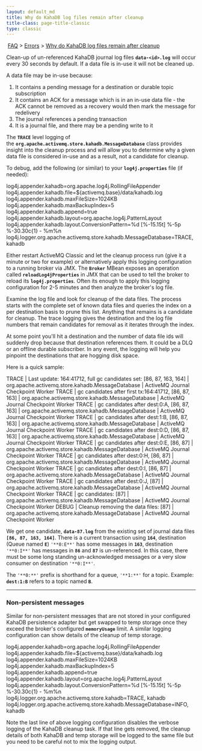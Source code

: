 ```yaml
---
layout: default_md
title: Why do KahaDB log files remain after cleanup 
title-class: page-title-classic
type: classic
---
```


 [FAQ](faq) > [Errors](errors) > [Why do KahaDB log files remain after cleanup](why-do-kahadb-log-files-remain-after-cleanup)


Clean-up of un-referenced KahaDB journal log files **`data-<id>.log`** will occur every 30 seconds by default. If a data file is in-use it will not be cleaned up.

A data file may be in-use because:

1.  It contains a pending message for a destination or durable topic subscription
2.  It contains an ACK for a message which is in an in-use data file - the ACK cannot be removed as a recovery would then mark the message for redelivery
3.  The journal references a pending transaction
4.  It is a journal file, and there may be a pending write to it

The **`TRACE`** level logging of the **`org.apache.activemq.store.kahadb.MessageDatabase`** class provides insight into the cleanup process and will allow you to determine why a given data file is considered in-use and as a result, not a candidate for cleanup.

To debug, add the following (or similar) to your **`log4j.properties`** file (if needed):

log4j.appender.kahadb=org.apache.log4j.RollingFileAppender 
log4j.appender.kahadb.file=${activemq.base}/data/kahadb.log 
log4j.appender.kahadb.maxFileSize=1024KB 
log4j.appender.kahadb.maxBackupIndex=5 
log4j.appender.kahadb.append=true 
log4j.appender.kahadb.layout=org.apache.log4j.PatternLayout 
log4j.appender.kahadb.layout.ConversionPattern=%d \[%-15.15t\] %-5p %-30.30c{1} - %m%n 
log4j.logger.org.apache.activemq.store.kahadb.MessageDatabase=TRACE, kahadb

Either restart ActiveMQ Classic and let the cleanup process run (give it a minute or two for example) or alternatively apply this logging configuration to a running broker via JMX. The **`Broker`** MBean exposes an operation called **`reloadLog4jProperties`** in JMX that can be used to tell the broker to reload its **`log4j.properties`**. Often its enough to apply this logging configuration for 2-5 minutes and then analyze the broker's log file.

Examine the log file and look for cleanup of the data files. The process starts with the complete set of known data files and queries the index on a per destination basis to prune this list. Anything that remains is a candidate for cleanup. The trace logging gives the destination and the log file numbers that remain candidates for removal as it iterates through the index.

At some point you'll hit a destination and the number of data file ids will suddenly drop because that destination references them. It could be a DLQ or an offline durable subscriber. In any event, the logging will help you pinpoint the destinations that are hogging disk space.

Here is a quick sample:

 TRACE | Last update: 164:41712, full gc candidates set: \[86, 87, 163, 164\] | org.apache.activemq.store.kahadb.MessageDatabase | ActiveMQ Journal Checkpoint Worker
 TRACE | gc candidates after first tx:164:41712, \[86, 87, 163\] | org.apache.activemq.store.kahadb.MessageDatabase | ActiveMQ Journal Checkpoint Worker
 TRACE | gc candidates after dest:0:A, \[86, 87, 163\] | org.apache.activemq.store.kahadb.MessageDatabase | ActiveMQ Journal Checkpoint Worker
 TRACE | gc candidates after dest:1:B, \[86, 87, 163\] | org.apache.activemq.store.kahadb.MessageDatabase | ActiveMQ Journal Checkpoint Worker
 TRACE | gc candidates after dest:0:D, \[86, 87, 163\] | org.apache.activemq.store.kahadb.MessageDatabase | ActiveMQ Journal Checkpoint Worker
 TRACE | gc candidates after dest:0:E, \[86, 87\] | org.apache.activemq.store.kahadb.MessageDatabase | ActiveMQ Journal Checkpoint Worker
 TRACE | gc candidates after dest:0:H, \[86, 87\] | org.apache.activemq.store.kahadb.MessageDatabase | ActiveMQ Journal Checkpoint Worker
 TRACE | gc candidates after dest:0:I, \[86, 87\] | org.apache.activemq.store.kahadb.MessageDatabase | ActiveMQ Journal Checkpoint Worker
 TRACE | gc candidates after dest:0:J, \[87\] | org.apache.activemq.store.kahadb.MessageDatabase | ActiveMQ Journal Checkpoint Worker
 TRACE | gc candidates: \[87\] | org.apache.activemq.store.kahadb.MessageDatabase | ActiveMQ Journal Checkpoint Worker
 DEBUG | Cleanup removing the data files: \[87\] | org.apache.activemq.store.kahadb.MessageDatabase | ActiveMQ Journal Checkpoint Worker

We get one candidate, **`data-87.log`** from the existing set of journal data files **`[86, 87, 163, 164]`**. There is a current transaction using **`164`**, destination (Queue named **`E`**) `'**0:E**'` has some messages in **`163`**, destination `'**0:I**'` has messages in **`86`** and **`87`** is un-referenced. In this case, there must be some long standing un-acknowledged messages or a very slow consumer on destination `'**0:I**'`.

The `'**0:**'` prefix is shorthand for a queue, `'**1:**'` for a topic. Example: **`dest:1:B`** refers to a topic named **`B`**.

* * *

### Non-persistent messages

Similar for non-persistent messages that are not stored in your configured KahaDB persistence adapter but get swapped to temp storage once they exceed the broker's configured **`memoryUsage`** limit. A similar logging configuration can show details of the cleanup of temp storage.

log4j.appender.kahadb=org.apache.log4j.RollingFileAppender
log4j.appender.kahadb.file=${activemq.base}/data/kahadb.log
log4j.appender.kahadb.maxFileSize=1024KB
log4j.appender.kahadb.maxBackupIndex=5
log4j.appender.kahadb.append=true
log4j.appender.kahadb.layout=org.apache.log4j.PatternLayout
log4j.appender.kahadb.layout.ConversionPattern=%d \[%-15.15t\] %-5p %-30.30c{1} - %m%n
log4j.logger.org.apache.activemq.store.kahadb=TRACE, kahadb
log4j.logger.org.apache.activemq.store.kahadb.MessageDatabase=INFO, kahadb
 

Note the last line of above logging configuration disables the verbose logging of the KahaDB cleanup task. If that line gets removed, the cleanup details of both KahaDB and temp storage will be logged to the same file but you need to be careful not to mix the logging output.

